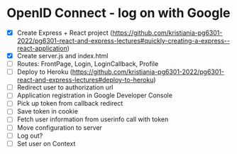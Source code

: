 # OpenID Connect - log on with Google

* [x] Create Express + React project (https://github.com/kristiania-pg6301-2022/pg6301-react-and-express-lectures#quickly-creating-a-express--react-application)
* [x] Create server.js and index.html
* [ ] Routes: FrontPage, Login, LoginCallback, Profile
* [ ] Deploy to Heroku (https://github.com/kristiania-pg6301-2022/pg6301-react-and-express-lectures#deploy-to-heroku)
* [ ] Redirect user to authorization url
* [ ] Application registration in Google Developer Console
* [ ] Pick up token from callback redirect
* [ ] Save token in cookie
* [ ] Fetch user information from userinfo call with token
* [ ] Move configuration to server
* [ ] Log out?
* [ ] Set user on Context

